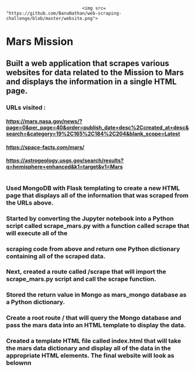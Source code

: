 #                                                                    
                                 <img src= "https://github.com/BanuNathan/web-scraping-challenge/blob/master/website.png">
# Mars Mission 
## Built a web application that scrapes various websites for data related to the Mission to Mars and displays the information in a single HTML page.

### URLs visited :
#### https://mars.nasa.gov/news/?page=0&per_page=40&order=publish_date+desc%2Ccreated_at+desc&search=&category=19%2C165%2C184%2C204&blank_scope=Latest
####               https://space-facts.com/mars/
####               https://astrogeology.usgs.gov/search/results?q=hemisphere+enhanced&k1=target&v1=Mars
#
### Used MongoDB with Flask templating to create a new HTML page that displays all of the information that was scraped from the URLs above.

### Started by converting the Jupyter notebook into a Python script called scrape_mars.py with a function called scrape that will execute all of the  
### scraping code from above and return one Python dictionary containing all of the scraped data.

### Next, created a route called /scrape that will import the scrape_mars.py script and call the scrape function.

### Stored the return value in Mongo as mars_mongo database as a Python dictionary.
### Create a root route / that will query the Mongo database and pass the mars data into an HTML template to display the data.

### Created a template HTML file called index.html that will take the mars data dictionary and display all of the data in the appropriate HTML elements. The final website will look as belownn


